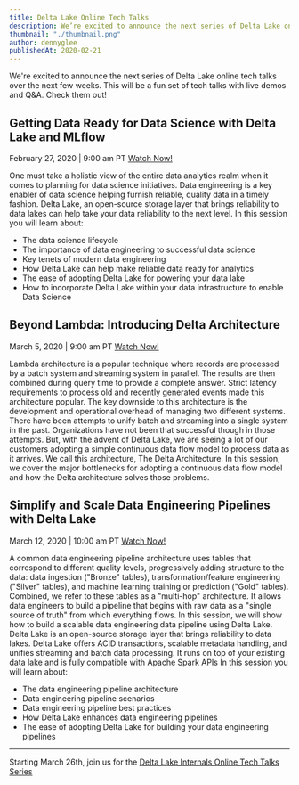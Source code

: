 ```yaml
---
title: Delta Lake Online Tech Talks
description: We’re excited to announce the next series of Delta Lake online tech talks over the next few weeks. This will be a fun set of tech talks with live demos and Q&A. Check them out!
thumbnail: "./thumbnail.png"
author: dennyglee
publishedAt: 2020-02-21
---
```


We're excited to announce the next series of Delta Lake online tech talks over the next few weeks. This will be a fun set of tech talks with live demos and Q&A. Check them out!

## Getting Data Ready for Data Science with Delta Lake and MLflow

February 27, 2020 | 9:00 am PT
[Watch Now!](https://www.youtube.com/watch?v=hQaENo78za0)

One must take a holistic view of the entire data analytics realm when it comes to planning for data science initiatives. Data engineering is a key enabler of data science helping furnish reliable, quality data in a timely fashion. Delta Lake, an open-source storage layer that brings reliability to data lakes can help take your data reliability to the next level. In this session you will learn about:

- The data science lifecycle
- The importance of data engineering to successful data science
- Key tenets of modern data engineering
- How Delta Lake can help make reliable data ready for analytics
- The ease of adopting Delta Lake for powering your data lake
- How to incorporate Delta Lake within your data infrastructure to enable Data Science

## Beyond Lambda: Introducing Delta Architecture

March 5, 2020 | 9:00 am PT
[Watch Now!](https://www.youtube.com/watch?v=FePv0lro0z8)

Lambda architecture is a popular technique where records are processed by a batch system and streaming system in parallel. The results are then combined during query time to provide a complete answer. Strict latency requirements to process old and recently generated events made this architecture popular. The key downside to this architecture is the development and operational overhead of managing two different systems. There have been attempts to unify batch and streaming into a single system in the past. Organizations have not been that successful though in those attempts. But, with the advent of Delta Lake, we are seeing a lot of our customers adopting a simple continuous data flow model to process data as it arrives. We call this architecture, The Delta Architecture. In this session, we cover the major bottlenecks for adopting a continuous data flow model and how the Delta architecture solves those problems.

## Simplify and Scale Data Engineering Pipelines with Delta Lake

March 12, 2020 | 10:00 am PT
[Watch Now!](https://youtu.be/qtCxNSmTejk?t=190)

A common data engineering pipeline architecture uses tables that correspond to different quality levels, progressively adding structure to the data: data ingestion ("Bronze" tables), transformation/feature engineering ("Silver" tables), and machine learning training or prediction ("Gold" tables). Combined, we refer to these tables as a "multi-hop" architecture. It allows data engineers to build a pipeline that begins with raw data as a "single source of truth" from which everything flows. In this session, we will show how to build a scalable data engineering data pipeline using Delta Lake. Delta Lake is an open-source storage layer that brings reliability to data lakes. Delta Lake offers ACID transactions, scalable metadata handling, and unifies streaming and batch data processing. It runs on top of your existing data lake and is fully compatible with Apache Spark APIs In this session you will learn about:

- The data engineering pipeline architecture
- Data engineering pipeline scenarios
- Data engineering pipeline best practices
- How Delta Lake enhances data engineering pipelines
- The ease of adopting Delta Lake for building your data engineering pipelines

---

Starting March 26th, join us for the [Delta Lake Internals Online Tech Talks Series](/blog/2020-03-13-diving-into-delta-lake-online-tech-talk-series/)
